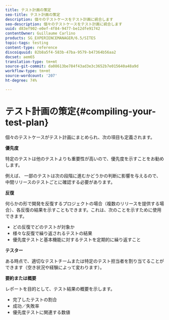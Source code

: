 ```yaml
---
title: テスト計画の策定
seo-title: テスト計画の策定
description: 個々のテストケースをテスト計画に統合します
seo-description: 個々のテストケースをテスト計画に統合します
uuid: d83ef902-e0ef-4f84-9477-be12dfe91742
contentOwner: Guillaume Carlino
products: SG_EXPERIENCEMANAGER/6.5/SITES
topic-tags: testing
content-type: reference
discoiquuid: 82b8a5f4-583b-47ba-9579-b47364b56aa2
docset: aem65
translation-type: tm+mt
source-git-commit: da08613be784f43ad3e3c3652b7e015640a48a9d
workflow-type: tm+mt
source-wordcount: '207'
ht-degree: 74%

---
```



# テスト計画の策定{#compiling-your-test-plan}

個々のテストケースがテスト計画にまとめられ、次の項目も定義されます。

**優先度**

特定のテストは他のテストよりも重要性が高いので、優先度を示すことをお勧めします。

例えば、  一部のテストは次の段階に進むかどうかの判断に影響を与えるので、中間リリースのテストごとに確認する必要があります。

**反復**

何らかの形で開発を反復するプロジェクトの場合（複数のリリースを提供する場合）、各反復の結果を示すこともできます。これは、次のことを示すために使用できます。

* どの反復でどのテストが対象か
* 様々な反復で繰り返されるテストの結果
* 優先度テストと基本機能に対するテストを定期的に繰り返すこと

**テスター**

ある時点で、適切なテストチームまたは特定のテスト担当者を割り当てることができます（空き状況や経験によって変わります）。

**要約または概要**

レポートを目的として、テスト結果の概要を示します。

* 完了したテストの割合
* 成功／失敗率
* 優先度テストに関連する数値

